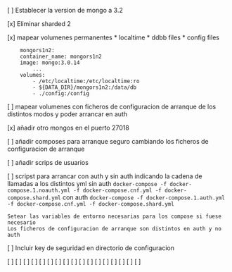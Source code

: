 
[ ] Establecer la version de mongo a 3.2

[x] Eliminar sharded 2

[x] mapear volumenes permanentes
	* localtime
	* ddbb files
	* config files
```
	mongors1n2:
    container_name: mongors1n2
    image: mongo:3.0.14
		...
	volumes:
		- /etc/localtime:/etc/localtime:ro
		- ${DATA_DIR}/mongors1n2:/data/db
		- ./config:/config
```
[ ] mapear volumenes con ficheros de configuracion de arranque de los distintos modos y poder arrancar en auth

[x] añadir otro mongos en el puerto 27018

[ ] añadir composes para arranque seguro cambiando los ficheros de configuracion de arranque

[ ] añadir scrips de usuarios

[ ] scripst para arrancar con auth y sin auth indicando la cadena de llamadas a los distintos  yml 
	sin auth 
		`docker-compose -f docker-compose.1.noauth.yml -f docker-compose.cnf.yml -f docker-compose.shard.yml`
	con auth
		`docker-compose -f docker-compose.1.auth.yml -f docker-compose.cnf.yml -f docker-compose.shard.yml`

	Setear las variables de entorno necesarias para los compose si fuese necesario
	Los ficheros de configuracion de arranque son distintos en auth y no auth

[ ] Incluir key de seguridad en directorio de configuracion

[ ] 
[ ] 
[ ] 
[ ] 
[ ] 
[ ] 
[ ] 
[ ] 
[ ] 
[ ] 
[ ] 
[ ] 
[ ] 
[ ] 
[ ] 
[ ] 
[ ] 